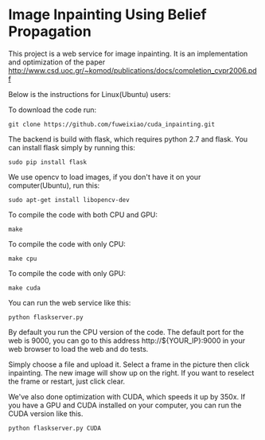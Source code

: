 # Image Inpainting Using Belief Propagation
This project is a web service for image inpainting. It is an implementation and optimization of the paper http://www.csd.uoc.gr/~komod/publications/docs/completion_cvpr2006.pdf

Below is the instructions for Linux(Ubuntu) users:

To download the code run:
```
git clone https://github.com/fuweixiao/cuda_inpainting.git
```
The backend is build with flask, which requires python 2.7 and flask.
You can install flask simply by running this:
```
sudo pip install flask
```
We use opencv to load images, if you don't have it on your computer(Ubuntu), run this:
```
sudo apt-get install libopencv-dev
```

To compile the code with both CPU and GPU:
```
make
```
To compile the code with only CPU:
```
make cpu
```
To compile the code with only GPU:
```
make cuda
```


You can run the web service like this:
```
python flaskserver.py
```
By default you run the CPU version of the code. The default port for the web is 9000, you can go to this address http://${YOUR_IP}:9000 in your web browser to load the web and do tests.

Simply choose a file and upload it. Select a frame in the picture then click inpainting. The new image will show up on the right. If you want to reselect the frame or restart, just click clear.

We've also done optimization with CUDA, which speeds it up by 350x. If you have a GPU and CUDA installed on your computer, you can run the CUDA version like this.
```
python flaskserver.py CUDA
```


